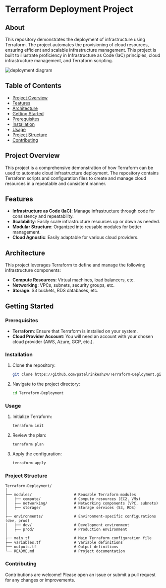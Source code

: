 # Terraform Deployment Project

## About

This repository demonstrates the deployment of infrastructure using Terraform. The project automates the provisioning of cloud resources, ensuring efficient and scalable infrastructure management. This project is built to illustrate proficiency in Infrastructure as Code (IaC) principles, cloud infrastructure management, and Terraform scripting.

![deployment diagram](https://user-images.githubusercontent.com/50281621/174695866-a2380fc3-6283-4177-bee4-9318ccc9f956.png)

## Table of Contents

- [Project Overview](#project-overview)
- [Features](#features)
- [Architecture](#architecture)
- [Getting Started](#getting-started)
- [Prerequisites](#prerequisites)
- [Installation](#installation)
- [Usage](#usage)
- [Project Structure](#project-structure)
- [Contributing](#contributing)

## Project Overview

This project is a comprehensive demonstration of how Terraform can be used to automate cloud infrastructure deployment. The repository contains Terraform scripts and configuration files to create and manage cloud resources in a repeatable and consistent manner. 

## Features

- **Infrastructure as Code (IaC)**: Manage infrastructure through code for consistency and repeatability.
- **Scalability**: Easily scale infrastructure resources up or down as needed.
- **Modular Structure**: Organized into reusable modules for better management.
- **Cloud Agnostic**: Easily adaptable for various cloud providers.

## Architecture

This project leverages Terraform to define and manage the following infrastructure components:

- **Compute Resources**: Virtual machines, load balancers, etc.
- **Networking**: VPCs, subnets, security groups, etc.
- **Storage**: S3 buckets, RDS databases, etc.



## Getting Started

### Prerequisites

- **Terraform**: Ensure that Terraform is installed on your system.
- **Cloud Provider Account**: You will need an account with your chosen cloud provider (AWS, Azure, GCP, etc.).

### Installation

1. Clone the repository:
   ```bash
   git clone https://github.com/patelrinkesh24/Terraform-Deployment.git
   ```
2. Navigate to the project directory:
   ```bash
   cd Terraform-Deployment
   ```

### Usage

1. Initialize Terraform:
   ```bash
   terraform init
   ```
2. Review the plan:
   ```bash
   terraform plan
   ```
3. Apply the configuration:
   ```bash
   terraform apply
   ```

### Project Structure

```
Terraform-Deployment/
│
├── modules/                   # Reusable Terraform modules
│   ├── compute/               # Compute resources (EC2, VMs)
│   ├── networking/            # Networking components (VPC, subnets)
│   ├── storage/               # Storage services (S3, RDS)
│
├── environments/              # Environment-specific configurations (dev, prod)
│   ├── dev/                   # Development environment
│   ├── prod/                  # Production environment
│
├── main.tf                    # Main Terraform configuration file
├── variables.tf               # Variable definitions
├── outputs.tf                 # Output definitions
└── README.md                  # Project documentation
```

### Contributing

Contributions are welcome! Please open an issue or submit a pull request for any changes or improvements.






